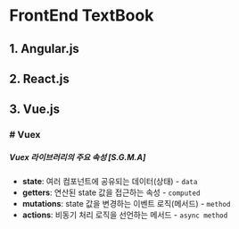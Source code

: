 # FrontEnd TextBook

## 1. Angular.js

## 2. React.js
## 3. Vue.js

### # Vuex
##### Vuex 라이브러리의 주요 속성 [S.G.M.A]
* **state**: 여러 컴포넌트에 공유되는 데이터(상태) - `data`
* **getters**: 연산된 state 값을 접근하는 속성 - `computed`
* **mutations**: state 값을 변경하는 이벤트 로직(메서드) - `method`
* **actions**: 비동기 처리 로직을 선언하는 메서드 - `async method`
